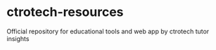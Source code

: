 # ctrotech-resources
Official repository for educational tools and web app by ctrotech tutor insights 
